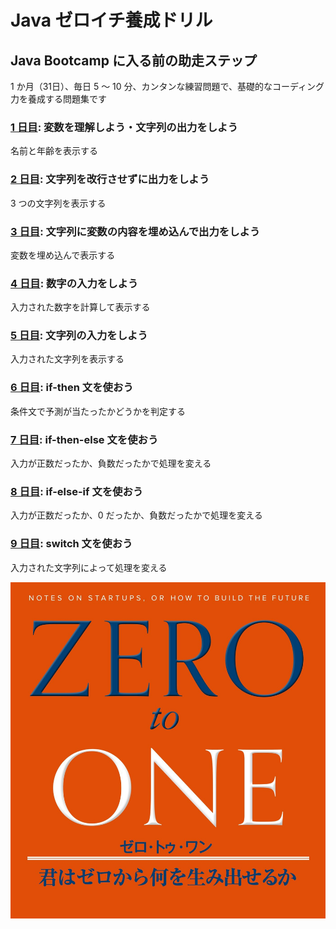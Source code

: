 # Java ゼロイチ養成ドリル

## Java Bootcamp に入る前の助走ステップ

1 か月（31日）、毎日 5 ～ 10 分、カンタンな練習問題で、基礎的なコーディング力を養成する問題集です

### [1 日目](./day01): 変数を理解しよう・文字列の出力をしよう
名前と年齢を表示する

### [2 日目](./day02): 文字列を改行させずに出力をしよう
3 つの文字列を表示する

### [3 日目](./day03): 文字列に変数の内容を埋め込んで出力をしよう
変数を埋め込んで表示する

### [4 日目](./day04): 数字の入力をしよう
入力された数字を計算して表示する

### [5 日目](./day05): 文字列の入力をしよう
入力された文字列を表示する

### [6 日目](./day06): if-then 文を使おう
条件文で予測が当たったかどうかを判定する

### [7 日目](./day07): if-then-else 文を使おう
入力が正数だったか、負数だったかで処理を変える

### [8 日目](./day08): if-else-if 文を使おう
入力が正数だったか、0 だったか、負数だったかで処理を変える

### [9 日目](./day09): switch 文を使おう
入力された文字列によって処理を変える

![](./zero_to_one.jpg)
